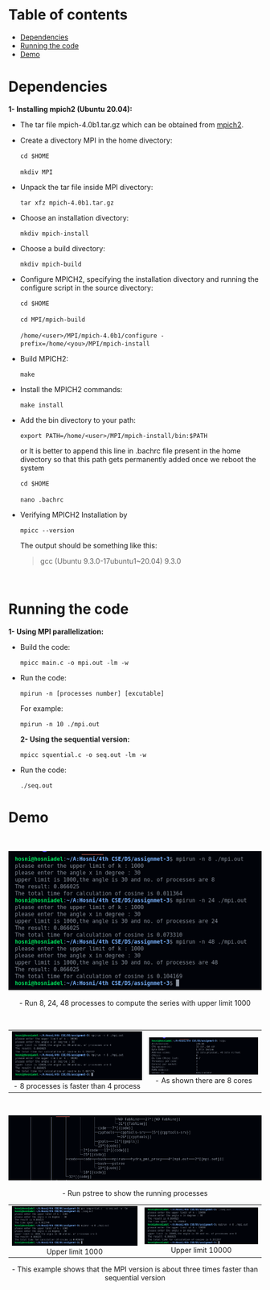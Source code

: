 # Table of contents

- [Dependencies](#dependencies)
- [Running the code](#running-the-code)
- [Demo](#demo)

# Dependencies

<b>1- Installing mpich2 (Ubuntu 20.04): </b>

- The tar file mpich-4.0b1.tar.gz which can be obtained from [mpich2](http://www-unix.mcs.anl.gov/mpi/mpich2/).

- Create a divectory MPI in the home divectory:

  ```
  cd $HOME

  mkdiv MPI
  ```

- Unpack the tar file inside MPI divectory:
  ```
  tar xfz mpich-4.0b1.tar.gz
  ```
- Choose an installation divectory:

  ```
  mkdiv mpich-install
  ```

- Choose a build divectory:

  ```
  mkdiv mpich-build
  ```

- Configure MPICH2, specifying the installation divectory and running the configure script in the source divectory:

  ```
  cd $HOME

  cd MPI/mpich-build

  /home/<user>/MPI/mpich-4.0b1/configure -prefix=/home/<you>/MPI/mpich-install
  ```

- Build MPICH2:
  ```
  make
  ```
- Install the MPICH2 commands:
  ```
  make install
  ```
- Add the bin divectory to your path:

  ```
  export PATH=/home/<user>/MPI/mpich-install/bin:$PATH
  ```

  or It is better to append this line in .bachrc file present in the home divectory so that this path gets permanently added once we reboot the system

  ```
  cd $HOME

  nano .bachrc
  ```

- Verifying MPICH2 Installation by

  ```
  mpicc --version
  ```

  The output should be something like this:

  > gcc (Ubuntu 9.3.0-17ubuntu1~20.04) 9.3.0

    <!-------------------------------------------------------------------------------------------------->
  <br>

# Running the code

<b>1- Using MPI parallelization: </b>

- Build the code:
  ```
  mpicc main.c -o mpi.out -lm -w
  ```
- Run the code:
  ```
  mpirun -n [processes number] [excutable]
  ```
  For example:
  ```
  mpirun -n 10 ./mpi.out
  ```
  <b>2- Using the sequential version: </b>
  ```
  mpicc squential.c -o seq.out -lm -w
  ```
- Run the code:
  ```
  ./seq.out
  ```

# Demo

<br>
<p align="center">
  <img src="./res/4.png">
  <div align="center">- Run 8, 24, 48 processes to compute the series with upper limit 1000</div>
</p>
<br>

|                                                               |                                                     |
| :-----------------------------------------------------------: | :-------------------------------------------------: |
| <img src="./res/7.png">- 8 processes is faster than 4 process | <img src="./res/2.png">- As shown there are 8 cores |

<br>
<p align="center">
  <img src="./res/5.png">
  <div align="center">- Run pstree to show the running processes</div>
</p>

|                                          |                                          |
| :--------------------------------------: | :--------------------------------------: |
| <img src="./res/8.png"> Upper limit 1000 | <img src="./res/9.png">Upper limit 10000 |

  <div align="center">- This example shows that the MPI version is about three times faster than sequential version</div>
